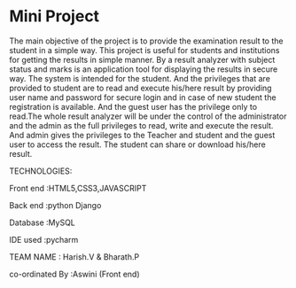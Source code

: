 # Mini Project

The main objective of the project is to provide the examination
result to the student in a simple way. This project is useful for
students and institutions for getting the results in simple
manner. By a result analyzer with subject status and marks is an
application tool for displaying the results in secure way. The
system is intended for the student. And the privileges that are
provided to student are to read and execute his/here result by
providing user name and password for secure login and in case
of new student the registration is available. And the guest user
has the privilege only to read.The whole result analyzer will be
under the control of the administrator and the admin as the full
privileges to read, write and execute the result. And admin
gives the privileges to the Teacher and student and the guest
user to access the result. The student can share or download
his/here result. 

TECHNOLOGIES:

Front end :HTML5,CSS3,JAVASCRIPT

Back end :python Django

Database :MySQL

IDE used :pycharm

TEAM NAME : Harish.V & Bharath.P

co-ordinated By :Aswini (Front end)
